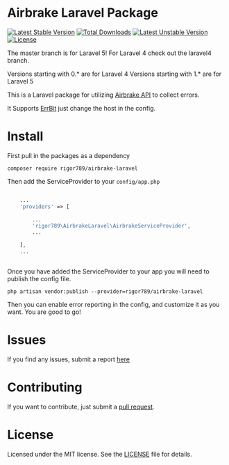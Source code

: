 # Airbrake Laravel Package
[![Latest Stable Version](https://poser.pugx.org/rigor789/airbrake-laravel/v/stable.svg)](https://packagist.org/packages/rigor789/airbrake-laravel) [![Total Downloads](https://poser.pugx.org/rigor789/airbrake-laravel/downloads.svg)](https://packagist.org/packages/rigor789/airbrake-laravel) [![Latest Unstable Version](https://poser.pugx.org/rigor789/airbrake-laravel/v/unstable.svg)](https://packagist.org/packages/rigor789/airbrake-laravel) [![License](https://poser.pugx.org/rigor789/airbrake-laravel/license.svg)](https://packagist.org/packages/rigor789/airbrake-laravel)

The master branch is for Laravel 5! For Laravel 4 check out the laravel4 branch.

Versions starting with 0.* are for Laravel 4
Versions starting with 1.* are for Laravel 5

This is a Laravel package for utilizing [Airbrake API](https://github.com/airbrake/airbrake-php) to collect errors.

It Supports [ErrBit](https://github.com/errbit/errbit) just change the host in the config.

# Install

First pull in the packages as a dependency

```
composer require rigor789/airbrake-laravel 
```

Then add the ServiceProvider to your ``` config/app.php ```

```php

    ...
    'providers' => [
  
        ...
        'rigor789\AirbrakeLaravel\AirbrakeServiceProvider',
        ...

    ],
    ...
  
```

Once you have added the ServiceProvider to your app you will need to publish the config file.

```
php artisan vendor:publish --provider=rigor789/airbrake-laravel
```

Then you can enable error reporting in the config, and customize it as you want. You are good to go!

# Issues

If you find any issues, submit a report [here](https://github.com/rigor789/airbrake-laravel/issues)

# Contributing

If you want to contribute, just submit a [pull request](https://github.com/rigor789/airbrake-laravel/pulls).

# License

Licensed under the MIT license. See the [LICENSE](https://github.com/rigor789/airbrake-laravel/blob/master/LICENSE) file for details.
